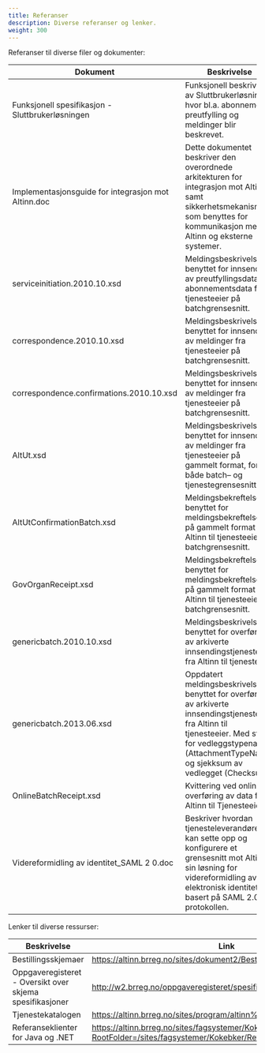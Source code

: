 ```yaml
---
title: Referanser
description: Diverse referanser og lenker.
weight: 300
---
```


Referanser til diverse filer og dokumenter:

Dokument                                            | Beskrivelse
--------------------------------------------------- | ---------------------------------------------------------
Funksjonell spesifikasjon - Sluttbrukerløsningen    | Funksjonell beskrivelse av Sluttbrukerløsningen hvor bl.a. abonnement, preutfylling og meldinger blir beskrevet.
Implementasjonsguide for integrasjon mot Altinn.doc | Dette dokumentet beskriver den overordnede arkitekturen for integrasjon mot Altinn, samt sikkerhetsmekanismer som benyttes for kommunikasjon mellom Altinn og eksterne systemer.
serviceinitiation.2010.10.xsd                       | Meldingsbeskrivelse benyttet for innsending av preutfyllingsdata og abonnementsdata fra tjenesteeier på batchgrensesnitt.
correspondence.2010.10.xsd                          | Meldingsbeskrivelse benyttet for innsending av meldinger fra tjenesteeier på batchgrensesnitt.
correspondence.confirmations.2010.10.xsd            | Meldingsbeskrivelse benyttet for innsending av meldinger fra tjenesteeier på batchgrensesnitt.
AltUt.xsd                                           | Meldingsbeskrivelse benyttet for innsending av meldinger fra tjenesteeier på gammelt format, for både batch– og tjenestegrensesnitt.
AltUtConfirmationBatch.xsd                          | Meldingsbekreftelse benyttet for meldingsbekreftelser på gammelt format fra Altinn til tjenesteeier, batchgrensesnitt.
GovOrganReceipt.xsd                                 | Meldingsbekreftelse benyttet for meldingsbekreftelser på gammelt format fra Altinn til tjenesteeier, batchgrensesnitt.
genericbatch.2010.10.xsd                            | Meldingsbeskrivelse benyttet for overføring av arkiverte innsendingstjenester fra Altinn til tjenesteeier
genericbatch.2013.06.xsd                            | Oppdatert meldingsbeskrivelse benyttet for overføring av arkiverte innsendingstjenester fra Altinn til tjenesteeier. Med støtte for vedleggstypenavn (AttachmentTypeName) og sjekksum av vedlegget (Checksum)
OnlineBatchReceipt.xsd                              | Kvittering ved online overføring av data fra Altinn til Tjenesteeier
Videreformidling av identitet_SAML 2 0.doc          | Beskriver hvordan tjenesteleverandører kan sette opp og konfigurere et grensesnitt mot Altinn sin løsning for videreformidling av elektronisk identitet basert på SAML 2.0 protokollen.

Lenker til diverse ressurser:

Beskrivelse                                              | Link
-------------------------------------------------------- | --------
Bestillingsskjemaer                                      | https://altinn.brreg.no/sites/dokument2/Bestillingsskjema|
Oppgaveregisteret - Oversikt over skjema spesifikasjoner | http://w2.brreg.no/oppgaveregisteret/spesifikasjon_skjemaliste.jsp|
Tjenestekatalogen                                        | https://altinn.brreg.no/sites/program/altinn%20II/Lists/Tjenestekatalog|
Referanseklienter for Java og .NET                       | https://altinn.brreg.no/sites/fagsystemer/Kokebker/Forms/AllItems.aspx?RootFolder=/sites/fagsystemer/Kokebker/Referanseklienter|

